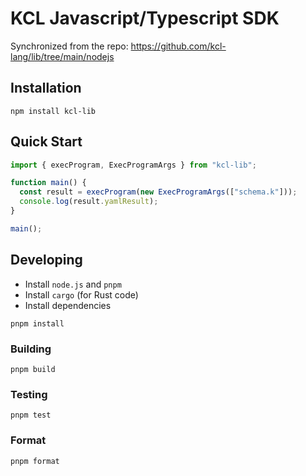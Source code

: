 # KCL Javascript/Typescript SDK

Synchronized from the repo: https://github.com/kcl-lang/lib/tree/main/nodejs

## Installation

```shell
npm install kcl-lib
```

## Quick Start

```typescript
import { execProgram, ExecProgramArgs } from "kcl-lib";

function main() {
  const result = execProgram(new ExecProgramArgs(["schema.k"]));
  console.log(result.yamlResult);
}

main();
```

## Developing

- Install `node.js` and `pnpm`
- Install `cargo` (for Rust code)
- Install dependencies

```shell
pnpm install
```

### Building

```shell
pnpm build
```

### Testing

```shell
pnpm test
```

### Format

```shell
pnpm format
```
